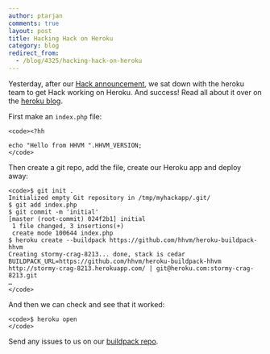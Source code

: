 ```yaml
---
author: ptarjan
comments: true
layout: post
title: Hacking Hack on Heroku
category: blog
redirect_from:
  - /blog/4325/hacking-hack-on-heroku
---
```


Yesterday, after our [Hack announcement,](http://hhvm.com/blog/4223/introducing-hack-a-programming-language-for-hhvm) we sat down with the heroku team to get Hack working on Heroku. And success! Read all about it over on the [heroku blog](https://blog.heroku.com/archives/2014/3/21/hacking_hack_on_heroku).

First make an `index.php` file:


    <code><?hh

    echo "Hello from HHVM ".HHVM_VERSION;
    </code>


Then create a git repo, add the file, create our Heroku app and deploy away:


    <code>$ git init .
    Initialized empty Git repository in /tmp/myhackapp/.git/
    $ git add index.php
    $ git commit -m 'initial'
    [master (root-commit) 024f2b1] initial
     1 file changed, 3 insertions(+)
     create mode 100644 index.php
    $ heroku create --buildpack https://github.com/hhvm/heroku-buildpack-hhvm
    Creating stormy-crag-8213... done, stack is cedar
    BUILDPACK_URL=https://github.com/hhvm/heroku-buildpack-hhvm
    http://stormy-crag-8213.herokuapp.com/ | git@heroku.com:stormy-crag-8213.git
    …
    </code>


And then we can check and see that it worked:


    <code>$ heroku open
    </code>


Send any issues to us on our [buildpack repo](https://github.com/hhvm/heroku-buildpack-hhvm).
